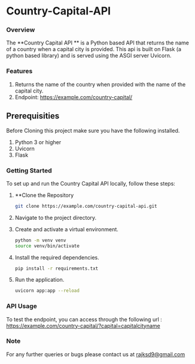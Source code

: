 # Country-Capital-API

### Overview

The **Country Capital API ** is a Python based API that returns the name of a country when a capital city is provided. This api is built on Flask (a python based library) and is served using the ASGI server Uvicorn.

### Features
1. Returns the name of the country when provided with the name of the capital city.
2. Endpoint: https://example.com/country-capital/<query-params>

## Prerequisities
Before Cloning this project make sure you have the following installed.
1. Python 3 or higher
2. Uvicorn
3. Flask

### Getting Started

To set up and run the Country Capital API locally, follow these steps:

1. **Clone the Repository
    ```bash
    git clone https://example.com/country-capital-api.git
    ```

2. Navigate to the project directory.


3. Create and activate a virtual environment.
   ```bash
   python -m venv venv
   source venv/bin/activate  
   ```

4. Install the required dependencies.
   ```bash
   pip install -r requirements.txt

5. Run the application.
    ```bash
    uvicorn app:app --reload
    ```
### API Usage
To test the endpoint, you can access through the following url :
<https://example.com/country-capital/?capital=capitalcityname>


### Note
For any further queries or bugs please contact us at 
<a href="mailto:rajksd9@gmail.com">rajksd9@gmail.com</a>